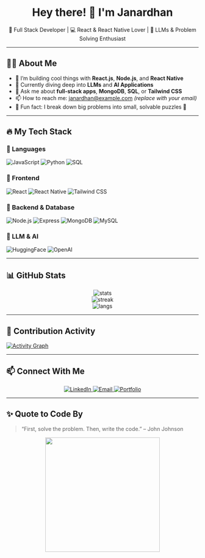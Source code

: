 <h1 align="center">Hey there! 👋 I'm Janardhan</h1>

<p align="center">
  🚀 Full Stack Developer | 💻 React & React Native Lover | 🧠 LLMs & Problem Solving Enthusiast
</p>

---

## 🧑‍💻 About Me

- 🔭 I’m building cool things with **React.js**, **Node.js**, and **React Native**
- 🌱 Currently diving deep into **LLMs** and **AI Applications**
- 💬 Ask me about **full-stack apps**, **MongoDB**, **SQL**, or **Tailwind CSS**
- 📫 How to reach me: janardhan@example.com *(replace with your email)*
- 🧩 Fun fact: I break down big problems into small, solvable puzzles 🧠

---

## 🔥 My Tech Stack

### 🚀 Languages
![JavaScript](https://img.shields.io/badge/-JavaScript-black?style=flat&logo=javascript)
![Python](https://img.shields.io/badge/-Python-3776AB?style=flat&logo=python&logoColor=white)
![SQL](https://img.shields.io/badge/-SQL-003B57?style=flat&logo=sqlite&logoColor=white)

### 🧩 Frontend
![React](https://img.shields.io/badge/-React-61DAFB?style=flat&logo=react)
![React Native](https://img.shields.io/badge/-ReactNative-20232A?style=flat&logo=react)
![Tailwind CSS](https://img.shields.io/badge/-TailwindCSS-38B2AC?style=flat&logo=tailwind-css)

### 🔧 Backend & Database
![Node.js](https://img.shields.io/badge/-Node.js-green?style=flat&logo=node.js)
![Express](https://img.shields.io/badge/-Express-black?style=flat&logo=express)
![MongoDB](https://img.shields.io/badge/-MongoDB-4EA94B?style=flat&logo=mongodb)
![MySQL](https://img.shields.io/badge/-MySQL-4479A1?style=flat&logo=mysql)

### 🤖 LLM & AI
![HuggingFace](https://img.shields.io/badge/-HuggingFace-yellow?style=flat&logo=huggingface)
![OpenAI](https://img.shields.io/badge/-OpenAI-412991?style=flat&logo=openai)

---

## 📊 GitHub Stats

<p align="center">
  <img src="https://github-readme-stats.vercel.app/api?username=janardhan-dev&show_icons=true&theme=radical" alt="stats" />
  <br />
  <img src="https://github-readme-streak-stats.herokuapp.com?user=janardhan-dev&theme=radical" alt="streak" />
  <br />
  <img src="https://github-readme-stats.vercel.app/api/top-langs/?username=janardhan-dev&layout=compact&theme=radical" alt="langs" />
</p>

---

## 🚀 Contribution Activity

[![Activity Graph](https://github-readme-activity-graph.cyclic.app/graph?username=janardhan-dev&theme=react-dark)](https://github.com/ashutosh00710/github-readme-activity-graph)

---

## 📫 Connect With Me

<p align="center">
  <a href="https://linkedin.com/in/janardhan-dev" target="_blank">
    <img alt="LinkedIn" src="https://img.shields.io/badge/-LinkedIn-blue?style=flat&logo=linkedin">
  </a>
  <a href="mailto:janardhan@example.com" target="_blank">
    <img alt="Email" src="https://img.shields.io/badge/-Email-c14438?style=flat&logo=gmail&logoColor=white">
  </a>
  <a href="https://portfolio.janardhan.dev" target="_blank">
    <img alt="Portfolio" src="https://img.shields.io/badge/-Portfolio-000000?style=flat&logo=vercel&logoColor=white">
  </a>
</p>

---

## ✨ Quote to Code By

> “First, solve the problem. Then, write the code.” – John Johnson

<p align="center">
  <img src="https://media.giphy.com/media/qgQUggAC3Pfv687qPC/giphy.gif" width="300" />
</p>
